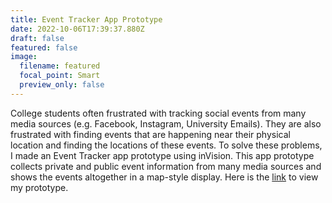 ```yaml
---
title: Event Tracker App Prototype
date: 2022-10-06T17:39:37.880Z
draft: false
featured: false
image:
  filename: featured
  focal_point: Smart
  preview_only: false
---
```

College students often frustrated with tracking social events from many media sources (e.g. Facebook, Instagram, University Emails). They are also frustrated with finding events that are happening near their physical location and finding the locations of these events. To solve these problems, I made an Event Tracker app prototype using inVision. This app prototype collects private and public event information from many media sources and shows the events altogether in a map-style display. Here is the [link](https://invis.io/4P11YSGNF8RU) to view my prototype.
